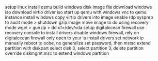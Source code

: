setup linux
install qemu
build windows disk image file
download windows iso
download virtio driver iso
start up qemu with windows
vnc to qemu instance
install windows
copy virtio drivers into image
enable rdp
sysprep to audit mode > shutdown
gzip image
move image to do using recovery mode
wget > gunzip > dd of=/dev/vda
setup digitalocean firewall 
use recovery console to install drivers
disable windows firewall, rely on digitalocean firewall only open to your ip
install drivers
set network ip manually
reboot to oobe, no generalize
set password, then mstsc
extend partition with diskpart
select disk 0, select partition 3, delete partition override
diskmgmt.msc to extend windows partition
